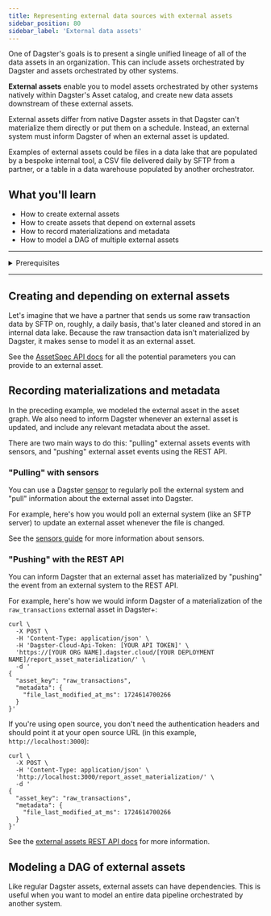 ```yaml
---
title: Representing external data sources with external assets
sidebar_position: 80
sidebar_label: 'External data assets'
---
```


One of Dagster's goals is to present a single unified lineage of all of the data assets in an organization. This can include assets orchestrated by Dagster and assets orchestrated by other systems.

**External assets** enable you to model assets orchestrated by other systems natively within Dagster's Asset catalog, and create new data assets downstream of these external assets.

External assets differ from native Dagster assets in that Dagster can't materialize them directly or put them on a schedule. Instead, an external system must inform Dagster of when an external asset is updated.

Examples of external assets could be files in a data lake that are populated by a bespoke internal tool, a CSV file delivered daily by SFTP from a partner, or a table in a data warehouse populated by another orchestrator.

## What you'll learn

- How to create external assets
- How to create assets that depend on external assets
- How to record materializations and metadata
- How to model a DAG of multiple external assets

---

<details>
  <summary>Prerequisites</summary>

To follow the steps in this guide, you'll need:

- A basic understanding of Dagster and assets. See the [Quick Start](/getting-started/quickstart) tutorial for an overview.
- Familiarity with [Sensors](/guides/sensors)
</details>

---

## Creating and depending on external assets

Let's imagine that we have a partner that sends us some raw transaction data by SFTP on, roughly, a daily basis, that's later cleaned and stored in an internal data lake. Because the raw transaction data isn't materialized by Dagster, it makes sense to model it as an external asset.

<CodeExample filePath="guides/data-modeling/external-assets/creating-external-assets.py" language="python" title="Creating an external asset" />

See the [AssetSpec API docs](/todo) for all the potential parameters you can provide to an external asset.

## Recording materializations and metadata

In the preceding example, we modeled the external asset in the asset graph. We also need to inform Dagster whenever an external asset is updated, and include any relevant metadata about the asset.

There are two main ways to do this: "pulling" external assets events with sensors, and "pushing" external asset events using the REST API.

### "Pulling" with sensors

You can use a Dagster [sensor](/guides/sensors) to regularly poll the external system and "pull" information about the external asset into Dagster.

For example, here's how you would poll an external system (like an SFTP server) to update an external asset whenever the file is changed.

<CodeExample filePath="guides/data-modeling/external-assets/pulling-with-sensors.py" language="python" title="Pulling external asset events with sensors" />

See the [sensors guide](/guides/sensors) for more information about sensors.

### "Pushing" with the REST API

You can inform Dagster that an external asset has materialized by "pushing" the event from an external system to the REST API.

For example, here's how we would inform Dagster of a materialization of the `raw_transactions` external asset in Dagster+:

```shell
curl \
  -X POST \
  -H 'Content-Type: application/json' \
  -H 'Dagster-Cloud-Api-Token: [YOUR API TOKEN]' \
  'https://[YOUR ORG NAME].dagster.cloud/[YOUR DEPLOYMENT NAME]/report_asset_materialization/' \
  -d '
{
  "asset_key": "raw_transactions",
  "metadata": {
    "file_last_modified_at_ms": 1724614700266
  }
}'
```

If you're using open source, you don't need the authentication headers and should point it at your open source URL (in this example, `http://localhost:3000`):

```shell
curl \
  -X POST \
  -H 'Content-Type: application/json' \
  'http://localhost:3000/report_asset_materialization/' \
  -d '
{
  "asset_key": "raw_transactions",
  "metadata": {
    "file_last_modified_at_ms": 1724614700266
  }
}'
```

See the [external assets REST API docs](/todo) for more information.

## Modeling a DAG of external assets

Like regular Dagster assets, external assets can have dependencies. This is useful when you want to model an entire data pipeline orchestrated by another system.

<CodeExample filePath="guides/data-modeling/external-assets/dag-of-external-assets.py" language="python" title="External assets with dependencies" />
